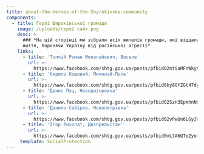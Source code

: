 ```yaml
---
title: about-the-heroes-of-the-Shyrokivska-community
components:
  - title: Герої Широківської громади
    image: /uploads/герої сайт.png
    desc: >
      ### *На цій сторінці ми зібрали всіх жителів громади, які віддали своє
      життя, боронячи Україну від російської агресії*
    links:
      - title: 'Топчій Роман Миколайович, Веселе'
        url: >-
          https://www.facebook.com/shtg.gov.ua/posts/pfbid02ntSaMFnWkytJrUUmkkwPuYPb5jWa3P942VHNmTiVtRQgLdgHVrkSxSn9WUuhWMQvl
      - title: 'Кирило Кошовий, Миколай-Поле'
        url: >-
          https://www.facebook.com/shtg.gov.ua/posts/pfbid0ky8GYZGt47dyBggLTnHEoVHkyNYAYatBcqYXYBSpgJhEmMQF7j4qWkrhTJiVHE3ol
      - title: 'Денис Пуц, Новодніпровка'
        url: >-
          https://www.facebook.com/shtg.gov.ua/posts/pfbid02SzH3EpmhnNd8DBHfMt8DA2TfyrnMUvLXEVkzninigAY68fKg3fRxvMYKpVhae3Tvl
      - title: 'Данило Сабіров, Новопетрівка'
        url: >-
          https://www.facebook.com/shtg.gov.ua/posts/pfbid02vPwUn6LGyJHJRXiDmrxCri2ULFmCrrxhWbEfM2TribS3jmpRY6MMyPDev493JjiGl
      - title: 'Ігор Лихолат, Дніпрельстан'
        url: >-
          https://www.facebook.com/shtg.gov.ua/posts/pfbid0vLtA6QTeZyofHBgxfGcBog53dA4vLzajg9TAijRUj1zppig3Gh19FPPvaQUPzAzLl
    _template: SocialProtection
---
```


